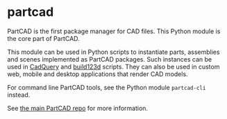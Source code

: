 # partcad

PartCAD is the first package manager for CAD files.
This Python module is the core part of PartCAD.

This module can be used in Python scripts to instantiate parts,
assemblies and scenes implemented as PartCAD packages.
Such instances can be used in [CadQuery] and [build123d] scripts.
They can also be used in custom web, mobile and desktop applications
that render CAD models.

For command line PartCAD tools, see the Python module `partcad-cli` instead.

See [the main PartCAD repo](https://github.com/openvmp/partcad/) for more information.

[CadQuery]: https://github.com/CadQuery/cadquery
[build123d]: https://github.com/gumyr/build123d
